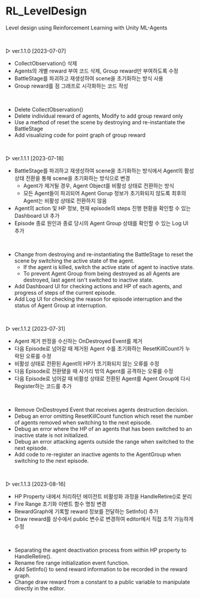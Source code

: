 # RL_LevelDesign
Level design using Reinforcement Learning with Unity ML-Agents

<br/>

▷ ver.1.1.0 [2023-07-07]
- CollectObservation() 삭제
- Agents의 개별 reward 부여 코드 삭제, Group reward만 부여하도록 수정
- BattleStage를 파괴하고 재생성하여 scene을 초기화하는 방식 사용
- Group reward를 점 그래프로 시각화하는 코드 작성

<br/>

- Delete CollectObservation()
- Delete individual reward of agents, Modify to add group reward only
- Use a method of reset the scene by destroying and re-instantiate the BattleStage
- Add visualizing code for point graph of group reward

<br/>

▷ ver.1.1.1 [2023-07-18]
- BattleStage를 파괴하고 재생성하여 scene을 초기화하는 방식에서 Agent의 활성 상태 전환을 통해 scene을 초기화하는 방식으로 변경
  - Agent가 제거될 경우, Agent Object를 비활성 상태로 전환하는 방식
  - 모든 Agent들이 파괴되어 Agent Gorup 정보가 초기화되지 않도록 최후의 Agent는 비활성 상태로 전환하지 않음
- Agent의 action 및 HP 정보, 현재 episode의 steps 진행 현황을 확인할 수 있는 Dashboard UI 추가
- Episode 종료 원인과 종료 당시의 Agent Group 상태를 확인할 수 있는 Log UI 추가

<br/>

- Change from destroying and re-instantiating the BattleStage to reset the scene by switching the active state of the agent.
  - If the agent is killed, switch the active state of agent to inactive state.
  - To prevent Agent Group from being destroyed as all Agents are destroyed, last agent isn't switched to inactive state.
- Add Dashboard UI for checking actions and HP of each agents, and progress of steps of the current episode.
- Add Log UI for checking the reason for episode interruption and the status of Agent Group at interruption.

<br/>

▷ ver.1.1.2 [2023-07-31]
- Agent 제거 판정을 수신하는 OnDestroyed Event를 제거
- 다음 Episode로 넘어갈 때 제거된 Agent 수를 초기화하는 ResetKillCount가 누락된 오류를 수정
- 비활성 상태로 전환된 Agent의 HP가 초기화되지 않는 오류를 수정
- 다음 Episode로 전환됐을 때 사거리 밖의 Agent를 공격하는 오류를 수정
- 다음 Episode로 넘어갈 때 비활성 상태로 전환된 Agent를 Agent Group에 다시 Register하는 코드를 추가

<br/>

- Remove OnDestroyed Event that receives agents destruction decision.
- Debug an error omitting ResetKillCount function which reset the number of agents removed when switching to the next episode.
- Debug an error where the HP of an agents that has been switched to an inactive state is not initialized.
- Debug an error attacking agents outside the range when switched to the next episode.
- Add code to re-register an inactive agents to the AgentGroup when switching to the next episode.

<br/>

▷ ver.1.1.3 [2023-08-16]
- HP Property 내에서 처리하던 에이전트 비활성화 과정을 HandleRetire()로 분리
- Fire Range 초기화 이벤트 함수 명칭 변경
- RewardGraph에 기록할 reward 정보를 전달하는 SetInfo() 추가
- Draw reward를 상수에서 public 변수로 변경하여 editor에서 직접 조작 가능하게 수정

<br/>

- Separating the agent deactivation process from within HP property to HandleRetire().
- Rename fire range initialization event function.
- Add SetInfo() to send reward information to be recorded in the reward graph.
- Change draw reward from a constant to a public variable to manipulate directly in the editor.

